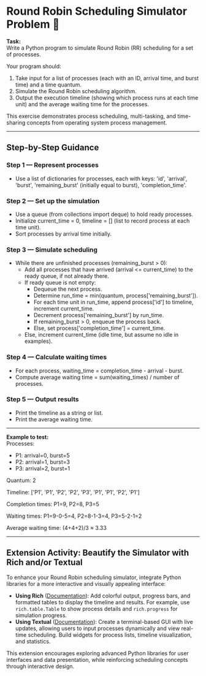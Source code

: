 # Round Robin Scheduling Simulator Problem 🐍

**Task:**  
Write a Python program to simulate Round Robin (RR) scheduling for a set of processes.

Your program should:

1. Take input for a list of processes (each with an ID, arrival time, and burst time) and a time quantum.
2. Simulate the Round Robin scheduling algorithm.
3. Output the execution timeline (showing which process runs at each time unit) and the average waiting time for the processes.

This exercise demonstrates process scheduling, multi-tasking, and time-sharing concepts from operating system process management.

---

## Step-by-Step Guidance

### Step 1 — Represent processes
- Use a list of dictionaries for processes, each with keys: 'id', 'arrival', 'burst', 'remaining_burst' (initially equal to burst), 'completion_time'.

### Step 2 — Set up the simulation
- Use a queue (from collections import deque) to hold ready processes.
- Initialize current_time = 0, timeline = [] (list to record process at each time unit).
- Sort processes by arrival time initially.

### Step 3 — Simulate scheduling
- While there are unfinished processes (remaining_burst > 0):
  - Add all processes that have arrived (arrival <= current_time) to the ready queue, if not already there.
  - If ready queue is not empty:
    - Dequeue the next process.
    - Determine run_time = min(quantum, process['remaining_burst']).
    - For each time unit in run_time, append process['id'] to timeline, increment current_time.
    - Decrement process['remaining_burst'] by run_time.
    - If remaining_burst > 0, enqueue the process back.
    - Else, set process['completion_time'] = current_time.
  - Else, increment current_time (idle time, but assume no idle in examples).

### Step 4 — Calculate waiting times
- For each process, waiting_time = completion_time - arrival - burst.
- Compute average waiting time = sum(waiting_times) / number of processes.

### Step 5 — Output results
- Print the timeline as a string or list.
- Print the average waiting time.

---

**Example to test:**  
Processes:  
- P1: arrival=0, burst=5  
- P2: arrival=1, burst=3  
- P3: arrival=2, burst=1  

Quantum: 2  

Timeline: ['P1', 'P1', 'P2', 'P2', 'P3', 'P1', 'P1', 'P2', 'P1']  

Completion times: P1=9, P2=8, P3=5

Waiting times: P1=9-0-5=4, P2=8-1-3=4, P3=5-2-1=2

Average waiting time: (4+4+2)/3 ≈ 3.33

---

## Extension Activity: Beautify the Simulator with Rich and/or Textual

To enhance your Round Robin scheduling simulator, integrate Python libraries for a more interactive and visually appealing interface:

- **Using Rich** ([Documentation](https://rich.readthedocs.io/en/stable/)): Add colorful output, progress bars, and formatted tables to display the timeline and results. For example, use `rich.table.Table` to show process details and `rich.progress` for simulation progress.
- **Using Textual** ([Documentation](https://textual.textualize.io/)): Create a terminal-based GUI with live updates, allowing users to input processes dynamically and view real-time scheduling. Build widgets for process lists, timeline visualization, and statistics.

This extension encourages exploring advanced Python libraries for user interfaces and data presentation, while reinforcing scheduling concepts through interactive design.